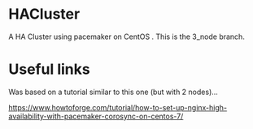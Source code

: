 # HACluster
A HA Cluster using pacemaker on CentOS . This is the 3_node branch.

# Useful links

Was based on a tutorial similar to this one (but with 2 nodes)...

https://www.howtoforge.com/tutorial/how-to-set-up-nginx-high-availability-with-pacemaker-corosync-on-centos-7/
